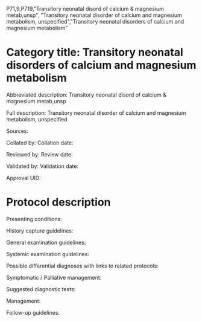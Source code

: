P71,9,P719,"Transitory neonatal disord of calcium & magnesium metab,unsp", "Transitory neonatal disorder of calcium and magnesium metabolism, unspecified","Transitory neonatal disorders of calcium and magnesium metabolism"
# Category title: Transitory neonatal disorders of calcium and magnesium metabolism

Abbreviated description: Transitory neonatal disord of calcium & magnesium metab,unsp

Full description: Transitory neonatal disorder of calcium and magnesium metabolism, unspecified

Sources:

Collated by:
Collation date:

Reviewed by:
Review date:

Validated by:
Validation date:

Approval UID:

# Protocol description

Presenting conditions:

History capture guidelines:

General examination guidelines:

Systemic examination guidelines:

Possible differential diagnoses with links to related protocols:

Symptomatic / Palliative management:

Suggested diagnostic tests:

Management:

Follow-up guidelines:
